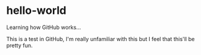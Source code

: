 # hello-world
Learning how GitHub works...

This is a test in GitHub, I'm really unfamiliar with this but I feel that this'll be pretty fun. 

